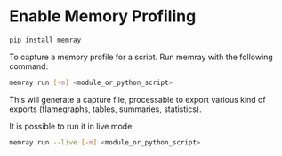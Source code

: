 # Enable Memory Profiling

``` sh
pip install memray
```

To capture a memory profile for a script.
Run memray with the following command:

``` sh
memray run [-m] <module_or_python_script>
```

This will generate a capture file, processable
to export various kind of exports (flamegraphs,
tables, summaries, statistics).

It is possible to run it in live mode:
``` sh
memray run --live [-m] <module_or_python_script>
```

